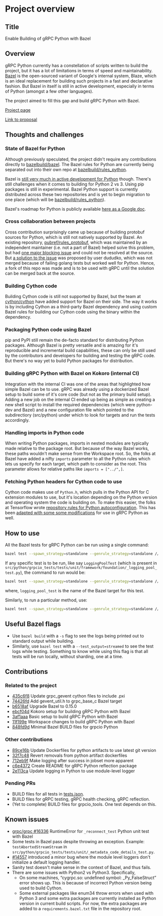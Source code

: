 # Project overview

## Title

Enable Building of gRPC Python with Bazel

## Overview

gRPC Python currently has a constellation of scripts written to build the
project, but it has a lot of limitations in terms of speed and maintainability.
[Bazel](https://bazel.build/) is the open-sourced variant of Google's internal
system, Blaze, which is an ideal replacement for building such projects in a
fast and declarative fashion. But Bazel in itself is still in active
development, especially in terms of Python (amongst a few other languages).

The project aimed to fill this gap and build gRPC Python with Bazel.

[Project page](https://summerofcode.withgoogle.com/projects/#6482576244473856)

[Link to proposal](https://storage.googleapis.com/summerofcode-prod.appspot.com/gsoc/core_project/doc/5316764725411840_1522049732_Naresh_Ramesh_-_GSoC_proposal.pdf)

## Thoughts and challenges

### State of Bazel for Python

Although previously speculated, the project didn't require any contributions
directly to [bazelbuild/bazel](https://github.com/bazelbuild/bazel). The Bazel
rules for Python are currently being separated out into their own repo at
[bazelbuild/rules_python](https://github.com/bazelbuild/rules_python/).

Bazel is [still very much in active development for
Python](https://groups.google.com/forum/#!topic/bazel-sig-python/iQjV9sfSufw)
though. There's still challenges when it comes to building for Python 2 vs 3.
Using pip packages is still in experimental. Bazel Python support is currently
distributed across these two repositories and is yet to begin migration to one
place (which will be
[bazelbuild/rules_python](https://github.com/bazelbuild/rules_python/)).

Bazel's roadmap for Python is publicly available [here as a Google
doc](https://docs.google.com/document/d/1A6J3j3y1SQ0HliS86_mZBnB5UeBe7vExWL2Ryd_EONI/edit).

### Cross collaboration between projects

Cross contribution surprisingly came up because of building protobuf sources
for Python, which is still not natively supported by Bazel. An existing
repository, [pubref/rules_protobuf](https://github.com/pubref/rules_protobuf),
which was maintained by an independent maintainer (i.e. not a part of Bazel)
helped solve this problem, but had [one major blocking
issue](https://github.com/pubref/rules_protobuf/issues/233) and could not be
resolved at the source. But [a solution to the
issue](https://github.com/pubref/rules_protobuf/pull/196) was proposed by user
dududko, which was not merged because of failing golang tests but worked well
for Python. Hence, a fork of this repo was made and is to be used with gRPC
until the solution can be merged back at the source.

### Building Cython code

Building Cython code is still not supported by Bazel, but the team at
[cython/cython](https://github.com/cython/cython) have added support for Bazel
on their side. The way it works is by including Cython as a third-party Bazel
dependency and using custom Bazel rules for building our Cython code using the
binary within the dependency.

### Packaging Python code using Bazel

pip and PyPI still remain the de-facto standard for distributing Python
packages. Although Bazel is pretty versatile and is amazing for it's
reproducible and incremental build capabilities, these can only be still used
by the contributors and developers for building and testing the gRPC code. But
there's no way yet to build Python packages for distribution.

### Building gRPC Python with Bazel on Kokoro (internal CI)

Integration with the internal CI was one of the areas that highlighted how
simple Bazel can be to use. gRPC was already using a dockerized Bazel setup to
build some of it's core code (but not as the primary build setup). Adding a new
job on the internal CI ended up being as simple as creating a new shell script
to install the required dependencies (which were python-dev and Bazel) and a
new configuration file which pointed to the subdirectiory (src/python) under
which to look for targets and run the tests accordingly.

### Handling imports in Python code

When writing Python packages, imports in nested modules are typically made
relative to the package root. But because of the way Bazel works, these paths
wouldn't make sense from the Workspace root. So, the folks at Bazel have added
a nifty `imports` parameter to all the Python rules which lets us specify for
each target, which path to consider as the root. This parameter allows for
relative paths like `imports = ["../",]`.

### Fetching Python headers for Cython code to use

Cython code makes use of `Python.h`, which pulls in the Python API for C
extension modules to use, but it's location depending on the Python version and
operating system the code is building on. To make this easier, the folks at
Tensorflow wrote [repository rules for Python
autoconfiguration](https://github.com/tensorflow/tensorflow/tree/e447ae4759317156d31a9421290716f0ffbffcd8/third_party/py).
This has been [adapted with some some
modifications](https://github.com/grpc/grpc/pull/15992) for use in gRPC Python
as well.

## How to use

All the Bazel tests for gRPC Python can be run using a single command:

```bash
bazel test --spawn_strategy=standalone --genrule_strategy=standalone //src/python/...
```

If any specific test is to be run, like say `LoggingPoolTest` (which is present
in
`src/python/grpcio_tests/tests/unit/framework/foundation/_logging_pool_test.py`),
the command to run would be:

```bash
bazel test --spawn_strategy=standalone --genrule_strategy=standalone //src/python/grpcio_tests/tests/unit/framework/foundation:logging_pool_test
```

where, `logging_pool_test` is the name of the Bazel target for this test.

Similarly, to run a particular method, use:

```bash
bazel test --spawn_strategy=standalone --genrule_strategy=standalone //src/python/grpcio_tests/tests/unit/_rpc_test --test_arg=RPCTest.testUnrecognizedMethod
```

## Useful Bazel flags

- Use `bazel build` with a `-s` flag to see the logs being printed out to
    standard output while building. 
- Similarly, use `bazel test` with a `--test_output=streamed` to see the
    test logs while testing. Something to know while using this flag is that all
    tests will be run locally, without sharding, one at a time.

## Contributions

### Related to the project

- [435c6f8](https://github.com/grpc/grpc/commit/435c6f8d1e53783ec049b3482445813afd8bc514)
    Update grpc_gevent cython files to include .pxi
- [74426fd](https://github.com/grpc/grpc/commit/74426fd2164c51d6754732ebe372133c19ba718c)
    Add gevent_util.h to grpc_base_c Bazel target
- [b6518af](https://github.com/grpc/grpc/commit/b6518afdd610f0115b42aee1ffc71520c6b0d6b1)
    Upgrade Bazel to 0.15.0
- [ebcf04d](https://github.com/grpc/grpc/commit/ebcf04d075333c42979536c5dd2091d363f67e5a)
    Kokoro setup for building gRPC Python with Bazel
- [3af1aaa](https://github.com/grpc/grpc/commit/3af1aaadabf49bc6274711a11f81627c0f351a9a)
    Basic setup to build gRPC Python with Bazel
- [11f199e](https://github.com/grpc/grpc/commit/11f199e34dc416a2bd8b56391b242a867bedade4)
    Workspace changes to build gRPC Python with Bazel
- [848fd9d](https://github.com/grpc/grpc/commit/848fd9d75f6df10f00e8328ff052c0237b3002ab)
    Minimal Bazel BUILD files for grpcio Python

### Other contributions

- [89ce16b](https://github.com/grpc/grpc/commit/89ce16b6daaad4caeb1c9ba670c6c4b62ea1a93c)
    Update Dockerfiles for python artifacts to use latest git version
- [32f7c48](https://github.com/grpc/grpc/commit/32f7c48dad71cac7af652bf994ab1dde3ddb0607)
    Revert removals from python artifact dockerfiles
- [712eb9f](https://github.com/grpc/grpc/commit/712eb9ff91cde66af94e8381ec01ad512ed6d03c)
    Make logging after success in jobset more apparent
- [c6e4372](https://github.com/grpc/grpc/commit/c6e4372f8a93bb0eb996b5f202465785422290f2)
    Create README for gRPC Python reflection package
- [2e113ca](https://github.com/grpc/grpc/commit/2e113ca6b2cc31aa8a9687d40ee1bd759381654f)
    Update logging in Python to use module-level logger

### Pending PRs

- BUILD files for all tests in
    [tests.json](https://github.com/ghostwriternr/grpc/blob/70c8a58b2918a5369905e5a203d7ce7897b6207e/src/python/grpcio_tests/tests/tests.json).
- BUILD files for gRPC testing, gRPC health checking, gRPC reflection.
- (Yet to complete) BUILD files for grpcio_tools. One test depends on this.

## Known issues

- [grpc/grpc #16336](https://github.com/grpc/grpc/issues/16336) RuntimeError
    for `_reconnect_test` Python unit test with Bazel
- Some tests in Bazel pass despite throwing an exception. Example:
    `testAbortedStreamStream` in
    `src/python/grpcio_tests/tests/unit/_metadata_code_details_test.py`.
- [#14557](https://github.com/grpc/grpc/pull/14557) introduced a minor bug
    where the module level loggers don't initialize a default logging handler.
- Sanity test doesn't make sense in the context of Bazel, and thus fails.
- There are some issues with Python2 vs Python3. Specifically,
  - On some machines, “cygrpc.so: undefined symbol: _Py_FalseStruct” error
    shows up. This is because of incorrect Python version being used to build
    Cython.
  - Some external packages like enum34 throw errors when used with Python 3 and
    some extra packages are currently installed as Python version in current
    build scripts. For now, the extra packages are added to a
    `requirements.bazel.txt` file in the repository root.
